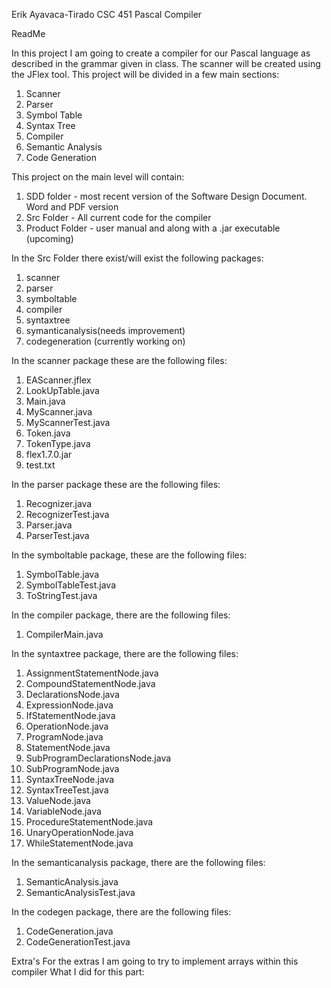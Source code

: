 Erik Ayavaca-Tirado
CSC 451
Pascal Compiler 

ReadMe

In this project I am going to create a compiler for our Pascal language as described in the
grammar given in class.  The scanner will be created using the JFlex tool. This project will be divided in a few main sections:
1. Scanner 
2. Parser 
3. Symbol Table 
4. Syntax Tree
5. Compiler
6. Semantic Analysis
7. Code Generation

This project on the main level will contain:
1. SDD folder - most recent version of the Software Design Document. Word and PDF version
2. Src Folder - All current code for the compiler
3. Product Folder - user manual and  along with a .jar executable (upcoming)

In the Src Folder there exist/will exist the following packages:
1. scanner 
2. parser
3. symboltable
4. compiler
5. syntaxtree
6. symanticanalysis(needs improvement)
7. codegeneration (currently working on)

In the scanner package these are the following files:
1. EAScanner.jflex   
2. LookUpTable.java  
3. Main.java   
4. MyScanner.java   
5. MyScannerTest.java  
6. Token.java  
7. TokenType.java   
8. flex1.7.0.jar  
9. test.txt

In the parser package these are the following files:
1. Recognizer.java   
2. RecognizerTest.java
3. Parser.java
4. ParserTest.java

In the symboltable package, these are the following files:
1. SymbolTable.java    
2. SymbolTableTest.java
3. ToStringTest.java

In the compiler package, there are the following files:
1. CompilerMain.java

In the syntaxtree package, there are the following files:
1. AssignmentStatementNode.java
2. CompoundStatementNode.java
3. DeclarationsNode.java
4. ExpressionNode.java
5. IfStatementNode.java
6. OperationNode.java
7. ProgramNode.java
8. StatementNode.java
9. SubProgramDeclarationsNode.java
10. SubProgramNode.java
11. SyntaxTreeNode.java
12. SyntaxTreeTest.java
13. ValueNode.java
14. VariableNode.java
15. ProcedureStatementNode.java
16. UnaryOperationNode.java
17. WhileStatementNode.java

In the semanticanalysis package, there are the following files:
1. SemanticAnalysis.java
2. SemanticAnalysisTest.java

In the codegen package, there are the following files:
1. CodeGeneration.java
2. CodeGenerationTest.java

Extra's 
For the extras I am going to try to implement arrays within this compiler
What I did for this part:




